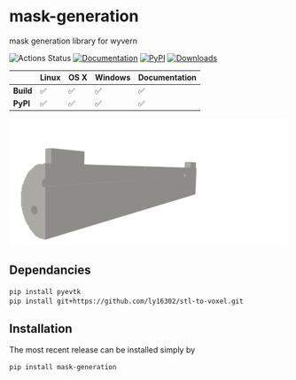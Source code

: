 # mask-generation
mask generation library for wyvern 



![Actions Status](https://github.com/ly16302/mask/workflows/cibuildwheel/badge.svg)
[![Documentation](https://github.com/ly16302/mask/workflows/Documentation/badge.svg)](https://ly16302.github.io/mask/)
[![PyPI](https://img.shields.io/badge/pypi-v0.01-green)](https://pypi.org/project/mask-generation/)
[![Downloads](https://pepy.tech/badge/mask-generation)](https://pepy.tech/project/mask-generation)
 
|| **Linux** | **OS X** | **Windows** | **Documentation**|
|:------|:-----|:-----|:-----|:-----|
|**Build**| ✅ | ✅ | ✅ | ✅ | 
|**PyPI** | ✅ | ✅ | ✅ | ✅ |

![alt text](https://github.com/ly16302/mask/blob/main/_static/lamp_3.png?raw=true)

## Dependancies
```bash
pip install pyevtk
pip install git+https://github.com/ly16302/stl-to-voxel.git
```

## Installation
The most recent release can be installed simply by
```bash
pip install mask-generation
```
